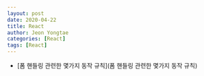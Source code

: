 ```yaml
---
layout: post
date: 2020-04-22 
title: React
author: Jeon Yongtae
categories: [React]
tags: [React]
---
```


- [폼 핸들링 관련한 몇가지 동작 규칙](폼 핸들링 관련한 몇가지 동작 규칙)
